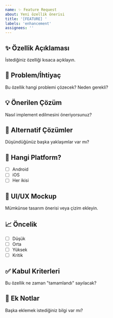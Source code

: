 ```yaml
---
name: ✨ Feature Request
about: Yeni özellik önerisi
title: '[FEATURE] '
labels: 'enhancement'
assignees: ''
---
```


## ✨ Özellik Açıklaması

İstediğiniz özelliği kısaca açıklayın.

## 🎯 Problem/İhtiyaç

Bu özellik hangi problemi çözecek? Neden gerekli?

## 💡 Önerilen Çözüm

Nasıl implement edilmesini öneriyorsunuz?

## 🔄 Alternatif Çözümler

Düşündüğünüz başka yaklaşımlar var mı?

## 📱 Hangi Platform?

- [ ] Android
- [ ] iOS
- [ ] Her ikisi

## 🎨 UI/UX Mockup

Mümkünse tasarım önerisi veya çizim ekleyin.

## 📈 Öncelik

- [ ] Düşük
- [ ] Orta
- [ ] Yüksek
- [ ] Kritik

## ✅ Kabul Kriterleri

Bu özellik ne zaman "tamamlandı" sayılacak?

## 📝 Ek Notlar

Başka eklemek istediğiniz bilgi var mı?
